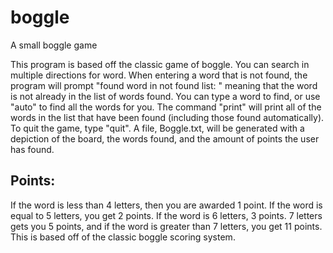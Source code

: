 # boggle
A small boggle game 


This program is based off the classic game of boggle. You can search in multiple directions for word. When entering a word that is not found, the program will prompt "found word in not found list: " meaning that the word is not already in the list of words found. You can type a word to find, or use "auto" to find all the words for you. The command "print" will print all of the words in the list that have been found (including those found automatically). To quit the game, type "quit". A file, Boggle.txt, will be generated with a depiction of the board, the words found, and the amount of points the user has found. 



## Points: 

If the word is less than 4 letters, then you are awarded 1 point. If the word is equal to 5 letters, you get 2 points. If the word is 6 letters, 3 points. 7 letters gets you 5 points, and if the word is greater than 7 letters, you get 11 points. This is based off of the classic boggle scoring system. 

